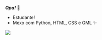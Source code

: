 ***Opa!*** 🌙

- Estudante!
- Mexo com Python, HTML, CSS e GML ✨

![](https://tenor.com/pt-BR/view/cat-funny-cats-gif-21109274)
